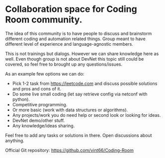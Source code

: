 # Collaboration space for Coding Room community.

The idea of this community is to have people to discuss and brainstorm different coding and automation related things.
Group meant to have different level of experience and language-agnostic members.

This is not trainings but dialogs. However we can share knowledge here as well.
Even though group is not about DevNet this topic still could be covered, so feel free to brought up any questions/issues.


As an example few options we can do:
- Pick 1-2 task from https://leetcode.com and discuss possible solutions and pros and cons of it.
- Do some live small coding (let say retrieve config via netconf with python).
- Competitive programming.
- Or more basic (work with data structures or algorithms).
- Any projects/work you do need help or second look or looking for ideas.
- DevNet demo/other stuff.
- Any knowledge/ideas sharing.

Feel free to add any tasks or solutions in there.
Open discussions about anything.


Official Git repository: https://github.com/vint66/Coding-Room
